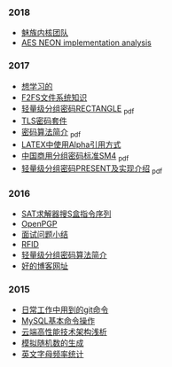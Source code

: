 ### 2018
   * [魅族内核团队](http://kernel.meizu.com/)
   * [AES NEON implementation analysis](./2018/aes-neon.html)

### 2017
   * [想学习的](./2017/things.html)
   * [F2FS文件系统知识](./2017/fs.html)
   * [轻量级分组密码RECTANGLE](./doc/rectangle.pdf) <sub>pdf</sub>
   * [TLS密码套件](./2017/tls.html)
   * [密码算法简介](./doc/cipher.pdf) <sub>pdf</sub>
   * [LATEX中使用Alpha引用方式](./2017/latex-alpha.html)
   * [中国商用分组密码标准SM4](./doc/sm4.pdf) <sub>pdf</sub>
   * [轻量级分组密码PRESENT及实现介绍](./doc/present.pdf) <sub>pdf</sub>

### 2016
   * [SAT求解器搜S盒指令序列](./2016/sat.html)
   * [OpenPGP](./2016/openpgp.html)
   * [面试问题小结](./2016/interview.html)
   * [RFID](./2016/rfid.html)
   * [轻量级分组密码算法简介](./2016/lightweight-block-cipher.html)
   * [好的博客网址](./2016/blogs.html)

### 2015
   * [日常工作中用到的git命令](./2015/git.html)
   * [MySQL基本命令操作](./2015/mysql.html)
   * [云端高性能技术架构浅析](./2015/high-cloud.html)
   * [模拟随机数的生成](./2015/random-generator.html)
   * [英文字母频率统计](./2015/lettercount.html)
